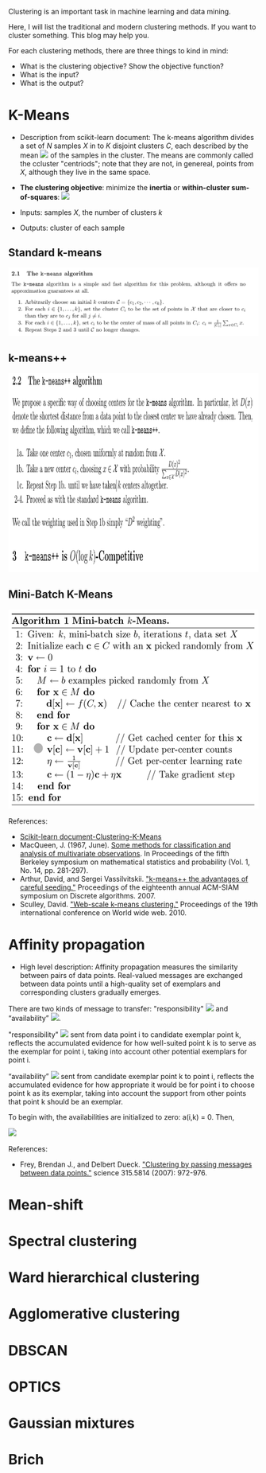 Clustering is an important task in machine learning and data mining.

Here, I will list the traditional and modern clustering methods. If you want to cluster something. This blog may help you.

For each clustering methods, there are three things to kind in mind:
- What is the clustering objective? Show the objective function?
- What is the input?
- What is the output?


# K-Means

- Description from scikit-learn document: The k-means algorithm divides a set of *N* samples *X* in to *K* disjoint clusters *C*, each described by the mean  <img src="https://render.githubusercontent.com/render/math?math=u_j"> of the samples in the cluster. The means are commonly called the ccluster "centriods"; note that they are not, in genereal, points from *X*, although they live in the same space.

- **The clustering objective**: 
minimize the **inertia** or **within-cluster sum-of-squares**: <img src="https://render.githubusercontent.com/render/math?math=\displaystyle\sum_{i=0}^n \displaystyle\min_{u_j \in C}(||x_i-u_j||^2)">

- Inputs: samples *X*, the number of clusters *k*
- Outputs: cluster of each sample

## Standard k-means
<img src="./figures/k-means.png">

## k-means++


<img src="./figures/k-means++.png"
      height="400">

## Mini-Batch K-Means

<img src="./figures/Mini_batch_kmeans.png"
      height="400">


References:
- [Scikit-learn document-Clustering-K-Means](https://scikit-learn.org/stable/modules/clustering.html#k-means)
- MacQueen, J. (1967, June). [Some methods for classification and analysis of multivariate observations](http://citeseer.ist.psu.edu/viewdoc/download;jsessionid=07EDF90CB90A2BA3AEB24B6B52CA9DC9?doi=10.1.1.308.8619&rep=rep1&type=pdf). In Proceedings of the fifth Berkeley symposium on mathematical statistics and probability (Vol. 1, No. 14, pp. 281-297).
- Arthur, David, and Sergei Vassilvitskii. ["k-means++ the advantages of careful seeding."](https://dl.acm.org/doi/pdf/10.5555/1283383.1283494) Proceedings of the eighteenth annual ACM-SIAM symposium on Discrete algorithms. 2007.
- Sculley, David. ["Web-scale k-means clustering."](https://dl.acm.org/doi/pdf/10.1145/1772690.1772862) Proceedings of the 19th international conference on World wide web. 2010.

# Affinity propagation

- High level description: Affinity propagation measures the similarity between pairs of data points. Real-valued messages are exchanged between data points until a high-quality set of exemplars and corresponding clusters gradually emerges.

There are two kinds of message to transfer: "responsibility"  <img src="https://render.githubusercontent.com/render/math?math=r(i,k)"> and “availability” <img src="https://render.githubusercontent.com/render/math?math=a(i,k)">.

"responsibility"  <img src="https://render.githubusercontent.com/render/math?math=r(i,k)"> sent from data point i to candidate exemplar point k, reflects the accumulated evidence for how well-suited point k is to serve as the exemplar for point i, taking into account other potential exemplars for point i.

“availability” <img src="https://render.githubusercontent.com/render/math?math=a(i,k)"> sent from candidate exemplar point k to point i, reflects the accumulated evidence for how appropriate it would be for point i to choose point k as its exemplar, taking into account the support from other points that point k should be an exemplar.

To begin with, the availabilities are initialized to zero: a(i,k) = 0. Then, 

 <img src="https://render.githubusercontent.com/render/math?math=r(i,k) \leftarrow s(i,k) - \displaystyle \max_{k' \text{s.t.}\, k' \neq k}">


References:
- Frey, Brendan J., and Delbert Dueck. ["Clustering by passing messages between data points."](https://science.sciencemag.org/content/315/5814/972) science 315.5814 (2007): 972-976.


# Mean-shift

# Spectral clustering

# Ward hierarchical clustering

# Agglomerative clustering

# DBSCAN

# OPTICS

# Gaussian mixtures

# Brich
